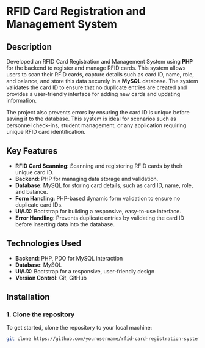# RFID Card Registration and Management System

## Description

Developed an RFID Card Registration and Management System using **PHP** for the backend to register and manage RFID cards. This system allows users to scan their RFID cards, capture details such as card ID, name, role, and balance, and store this data securely in a **MySQL** database. The system validates the card ID to ensure that no duplicate entries are created and provides a user-friendly interface for adding new cards and updating information.

The project also prevents errors by ensuring the card ID is unique before saving it to the database. This system is ideal for scenarios such as personnel check-ins, student management, or any application requiring unique RFID card identification.

## Key Features

- **RFID Card Scanning**: Scanning and registering RFID cards by their unique card ID.
- **Backend**: PHP for managing data storage and validation.
- **Database**: MySQL for storing card details, such as card ID, name, role, and balance.
- **Form Handling**: PHP-based dynamic form validation to ensure no duplicate card IDs.
- **UI/UX**: Bootstrap for building a responsive, easy-to-use interface.
- **Error Handling**: Prevents duplicate entries by validating the card ID before inserting data into the database.

## Technologies Used

- **Backend**: PHP, PDO for MySQL interaction
- **Database**: MySQL
- **UI/UX**: Bootstrap for a responsive, user-friendly design
- **Version Control**: Git, GitHub

## Installation

### 1. Clone the repository

To get started, clone the repository to your local machine:

```bash
git clone https://github.com/yourusername/rfid-card-registration-system.git
